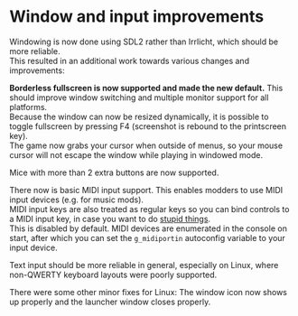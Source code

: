 # Window and input improvements

Windowing is now done using SDL2 rather than Irrlicht, which should be more reliable.  
This resulted in an additional work towards various changes and improvements:

**Borderless fullscreen is now supported and made the new default.** This should improve window switching and multiple monitor support for all platforms.  
Because the window can now be resized dynamically, it is possible to toggle fullscreen by pressing F4 (screenshot is rebound to the printscreen key).  
The game now grabs your cursor when outside of menus, so your mouse cursor will not escape the window while playing in windowed mode.

Mice with more than 2 extra buttons are now supported.

There now is basic MIDI input support. This enables modders to use MIDI input devices (e.g. for music mods).  
MIDI input keys are also treated as regular keys so you can bind controls to a MIDI input key, in case you want to do [stupid things](https://www.youtube.com/watch?v=Ojcp8s35H6g).  
This is disabled by default. MIDI devices are enumerated in the console on start, after which you can set the `g_midiportin` autoconfig variable to your input device.

Text input should be more reliable in general, especially on Linux, where non-QWERTY keyboard layouts were poorly supported.

There were some other minor fixes for Linux: The window icon now shows up properly and the launcher window closes properly.